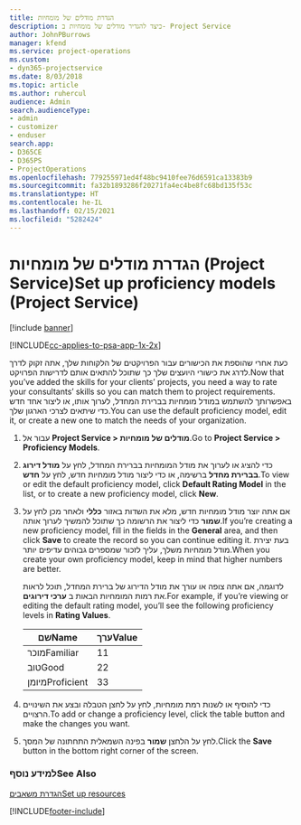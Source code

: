 ```yaml
---
title: ‏‫‏‫הגדרת מודלים של מומחיות
description: כיצד להגדיר מודלים של מומחיות ב- Project Service
author: JohnPBurrows
manager: kfend
ms.service: project-operations
ms.custom:
- dyn365-projectservice
ms.date: 8/03/2018
ms.topic: article
ms.author: ruhercul
audience: Admin
search.audienceType:
- admin
- customizer
- enduser
search.app:
- D365CE
- D365PS
- ProjectOperations
ms.openlocfilehash: 779255971ed4f48bc9410fee76d6591ca13383b9
ms.sourcegitcommit: fa32b1893286f20271fa4ec4be8fc68bd135f53c
ms.translationtype: HT
ms.contentlocale: he-IL
ms.lasthandoff: 02/15/2021
ms.locfileid: "5282424"
---
```

# <a name="set-up-proficiency-models-project-service"></a><span data-ttu-id="7d304-103">הגדרת מודלים של מומחיות (Project Service)</span><span class="sxs-lookup"><span data-stu-id="7d304-103">Set up proficiency models (Project Service)</span></span>

[!include [banner](../includes/psa-now-project-operations.md)]

[!INCLUDE[cc-applies-to-psa-app-1x-2x](../includes/cc-applies-to-psa-app-1x-2x.md)]

<span data-ttu-id="7d304-104">כעת אחרי שהוספת את הכישורים עבור הפרויקטים של הלקוחות שלך, אתה זקוק לדרך לדרג את כישורי היועצים שלך כך שתוכל להתאים אותם לדרישות הפרויקט.</span><span class="sxs-lookup"><span data-stu-id="7d304-104">Now that you’ve added the skills for your clients’ projects, you need a way to rate your consultants’ skills so you can match them to project requirements.</span></span> <span data-ttu-id="7d304-105">באפשרותך להשתמש במודל מומחיות בברירת המחדל, לערוך אותו, או ליצור אחד חדש כדי שיתאים לצרכי הארגון שלך.</span><span class="sxs-lookup"><span data-stu-id="7d304-105">You can use the default proficiency model, edit it, or create a new one to match the needs of your organization.</span></span>  
  
1.  <span data-ttu-id="7d304-106">עבור אל **Project Service > מודלים של מומחיות**.</span><span class="sxs-lookup"><span data-stu-id="7d304-106">Go to **Project Service > Proficiency Models**.</span></span>  
  
2.  <span data-ttu-id="7d304-107">כדי להציג או לערוך את מודל המומחיות בברירת המחדל, לחץ על **מודל דירוג בברירת מחדל** ברשימה, או כדי ליצור מודל מומחיות חדש, לחץ על **חדש**.</span><span class="sxs-lookup"><span data-stu-id="7d304-107">To view or edit the default proficiency model, click **Default Rating Model** in the list, or to create a new proficiency model, click **New**.</span></span>  
  
3.  <span data-ttu-id="7d304-108">אם אתה יוצר מודל מומחיות חדש, מלא את השדות באזור **כללי** ולאחר מכן לחץ על **שמור** כדי ליצור את הרשומה כך שתוכל להמשיך לערוך אותה.</span><span class="sxs-lookup"><span data-stu-id="7d304-108">If you’re creating a new proficiency model, fill in the fields in the **General** area, and then click **Save** to create the record so you can continue editing it.</span></span> <span data-ttu-id="7d304-109">בעת יצירת מודל מומחיות משלך, עליך לזכור שמספרים גבוהים עדיפים יותר.</span><span class="sxs-lookup"><span data-stu-id="7d304-109">When you create your own proficiency model, keep in mind that higher numbers are better.</span></span>  
  
     <span data-ttu-id="7d304-110">לדוגמה, אם אתה צופה או עורך את מודל הדירוג של ברירת המחדל, תוכל לראות את רמות המומחיות הבאות ב **ערכי דירוגים**.</span><span class="sxs-lookup"><span data-stu-id="7d304-110">For example, if you’re viewing or editing the default rating model, you’ll see the following proficiency levels in **Rating Values**.</span></span>  
  
    |<span data-ttu-id="7d304-111">שם</span><span class="sxs-lookup"><span data-stu-id="7d304-111">Name</span></span>|<span data-ttu-id="7d304-112">ערך</span><span class="sxs-lookup"><span data-stu-id="7d304-112">Value</span></span>|  
    |----------|-----------|  
    |<span data-ttu-id="7d304-113">מוכר</span><span class="sxs-lookup"><span data-stu-id="7d304-113">Familiar</span></span>|<span data-ttu-id="7d304-114">1</span><span class="sxs-lookup"><span data-stu-id="7d304-114">1</span></span>|  
    |<span data-ttu-id="7d304-115">טוב</span><span class="sxs-lookup"><span data-stu-id="7d304-115">Good</span></span>|<span data-ttu-id="7d304-116">2</span><span class="sxs-lookup"><span data-stu-id="7d304-116">2</span></span>|  
    |<span data-ttu-id="7d304-117">מיומן</span><span class="sxs-lookup"><span data-stu-id="7d304-117">Proficient</span></span>|<span data-ttu-id="7d304-118">3</span><span class="sxs-lookup"><span data-stu-id="7d304-118">3</span></span>|  
  
4.  <span data-ttu-id="7d304-119">כדי להוסיף או לשנות רמת מומחיות, לחץ על לחצן הטבלה ובצע את השינויים הרצויים.</span><span class="sxs-lookup"><span data-stu-id="7d304-119">To add or change a proficiency level, click the table button and make the changes you want.</span></span>  
  
5.  <span data-ttu-id="7d304-120">לחץ על הלחצן **שמור** בפינה השמאלית התחתונה של המסך.</span><span class="sxs-lookup"><span data-stu-id="7d304-120">Click the **Save** button in the bottom right corner of the screen.</span></span>  
  
### <a name="see-also"></a><span data-ttu-id="7d304-121">למידע נוסף</span><span class="sxs-lookup"><span data-stu-id="7d304-121">See Also</span></span>  
 [<span data-ttu-id="7d304-122">הגדרת משאבים</span><span class="sxs-lookup"><span data-stu-id="7d304-122">Set up resources</span></span>](../psa/set-up-resources.md)


[!INCLUDE[footer-include](../includes/footer-banner.md)]
